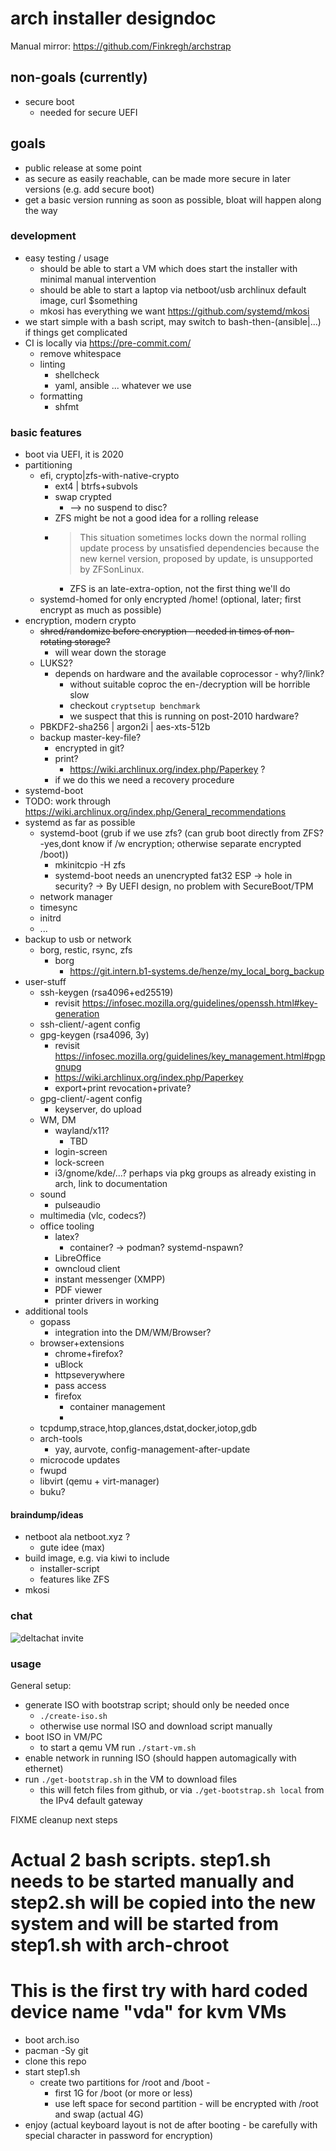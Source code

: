 # arch installer designdoc

Manual mirror: https://github.com/Finkregh/archstrap


## non-goals (currently)
* secure boot
    * needed for secure UEFI

## goals
* public release at some point
* as secure as easily reachable, can be made more secure in later versions (e.g. add secure boot)
* get a basic version running as soon as possible, bloat will happen along the way

### development
* easy testing / usage
    * should be able to start a VM which does start the installer with minimal manual intervention
    * should be able to start a laptop via netboot/usb archlinux default image, curl $something
    * mkosi has everything we want https://github.com/systemd/mkosi
* we start simple with a bash script, may switch to bash-then-(ansible|...) if things get complicated
* CI is locally via https://pre-commit.com/
    * remove whitespace
    * linting
        * shellcheck
        * yaml, ansible ... whatever we use
    * formatting
        * shfmt

### basic features
* boot via UEFI, it is 2020
* partitioning
    * efi, crypto|zfs-with-native-crypto
        * ext4 | btrfs+subvols
        * swap crypted
            * --> no suspend to disc?
        * ZFS might be not a good idea for a rolling release
        * > This situation sometimes locks down the normal rolling update process by unsatisfied dependencies because the new kernel version, proposed by update, is unsupported by ZFSonLinux.
            * ZFS is an late-extra-option, not the first thing we'll do
    * systemd-homed for only encrypted /home! (optional, later; first encrypt as much as possible)
* encryption, modern crypto
    * ~~shred/randomize before encryption - needed in times of non-rotating storage?~~
        * will wear down the storage
    * LUKS2?
        * depends on hardware and the available coprocessor - why?/link?
            * without suitable coproc the en-/decryption will be horrible slow
            * checkout `cryptsetup benchmark`
            * we suspect that this is running on post-2010 hardware?
    * PBKDF2-sha256 | argon2i | aes-xts-512b
    * backup master-key-file?
        * encrypted in git?
        * print?
            * https://wiki.archlinux.org/index.php/Paperkey ?
        * if we do this we need a recovery procedure
* systemd-boot
* TODO: work through https://wiki.archlinux.org/index.php/General_recommendations
* systemd as far as possible
    * systemd-boot (grub if we use zfs? (can grub boot directly from ZFS?-yes,dont know if /w encryption; otherwise separate encrypted /boot))
        * mkinitcpio -H zfs
        * systemd-boot needs an unencrypted fat32 ESP -> hole in security? -> By UEFI design, no problem with SecureBoot/TPM
    * network manager
    * timesync
    * initrd
    * ...
* backup to usb or network
    * borg, restic, rsync, zfs
        * borg
            * https://git.intern.b1-systems.de/henze/my_local_borg_backup
* user-stuff
    * ssh-keygen (rsa4096+ed25519)
        * revisit https://infosec.mozilla.org/guidelines/openssh.html#key-generation
    * ssh-client/-agent config
    * gpg-keygen (rsa4096, 3y)
        * revisit https://infosec.mozilla.org/guidelines/key_management.html#pgpgnupg
        * https://wiki.archlinux.org/index.php/Paperkey
        * export+print revocation+private?
    * gpg-client/-agent config
        * keyserver, do upload
    * WM, DM
        * wayland/x11?
            * TBD
        * login-screen
        * lock-screen
        * i3/gnome/kde/...? perhaps via pkg groups as already existing in arch, link to documentation
    * sound
        * pulseaudio
    * multimedia (vlc, codecs?)
    * office tooling
        * latex?
            * container? -> podman? systemd-nspawn?
        * LibreOffice
        * owncloud client
        * instant messenger (XMPP)
        * PDF viewer
        * printer drivers in working
* additional tools
    * gopass
        * integration into the DM/WM/Browser?
    * browser+extensions
        * chrome+firefox?
        * uBlock
        * httpseverywhere
        * pass access
        * firefox
            * container management
            *
    * tcpdump,strace,htop,glances,dstat,docker,iotop,gdb
    * arch-tools
        * yay, aurvote, config-management-after-update
    * microcode updates
    * fwupd
    * libvirt (qemu + virt-manager)
    * buku?


#### braindump/ideas
* netboot ala netboot.xyz ?
    * gute idee (max)
* build image, e.g. via kiwi to include
    * installer-script
    * features like ZFS
* mkosi

### chat

![deltachat invite](deltachat-invite.jpg)

### usage

General setup:
* generate ISO with bootstrap script; should only be needed once
  * `./create-iso.sh`
  * otherwise use normal ISO and download script manually
* boot ISO in VM/PC
  * to start a qemu VM run `./start-vm.sh`
* enable network in running ISO (should happen automagically with ethernet)
* run `./get-bootstrap.sh` in the VM to download files
  * this will fetch files from github, or via `./get-bootstrap.sh local` from the
    IPv4 default gateway

FIXME cleanup next steps

# Actual 2 bash scripts. step1.sh needs to be started manually and step2.sh will be copied into the new system and will be started from step1.sh with arch-chroot
# This is the first try with hard coded device name "vda" for kvm VMs
* boot arch.iso
* pacman -Sy git
* clone this repo
* start step1.sh
    * create two partitions for /root and /boot -
        * first 1G for /boot (or more or less)
        * use left space for second partition - will be encrypted with /root and swap (actual 4G)
* enjoy (actual keyboard layout is not de after booting - be carefully with special character in password for encryption)
